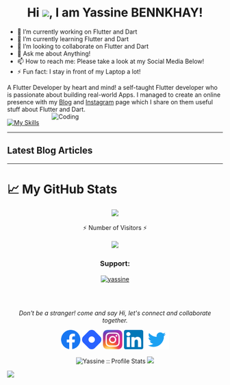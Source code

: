 

<h1 align="center">Hi <img src="https://raw.githubusercontent.com/MartinHeinz/MartinHeinz/master/wave.gif" width="30px">, I am Yassine BENNKHAY!</h1>

  - 🔭 I’m currently working on Flutter and Dart
- 🌱 I’m currently learning Flutter and Dart
- 👯 I’m looking to collaborate on Flutter and Dart
- 💬 Ask me about Anything!
- 📫 How to reach me: Please take a look at my Social Media Below!
- ⚡ Fun fact: I stay in front of my Laptop a lot!

A Flutter Developer by heart and mind! a self-taught Flutter developer who is passionate about building real-world Apps.
 I managed to create an online presence with my [Blog](https://bennkhay113.hashnode.dev/) and [Instagram](https://www.instagram.com/yassine_dev1/) page which I share on them useful stuff about Flutter and Dart.
 <img align="right" alt="Coding" width="400" src="https://docs.flutter.dev/assets/images/dash/Dashatars.png">
 

[![My Skills](https://skillicons.dev/icons?i=flutter,dart,nodejs,firebase,php,react,java,c,cpp,html,css,javascript,git,github,androidstudio,vscode,ps,ai&theme=light)](https://skillicons.dev)

---

## Latest Blog Articles

<!-- BLOG-POST-LIST:START -->
<!-- BLOG-POST-LIST:END -->

---



<p align="center">
<h1> &#x1f4c8; My GitHub Stats</h1>
</p>

<p align="center">
<img height="300px" src="https://github-readme-stats.vercel.app/api/top-langs/?username=yassine-bennkhay&theme=radical">
</p>

<p align="center">
  ⚡ Number of Visitors ⚡<br>
  <br><img src="https://profile-counter.glitch.me/yassine-bennkhay/count.svg" />
</p>
<p align="center">
<h3 align="center">Support:</h3>
<p align="center"><a href="https://www.buymeacoffee.com/yassinedev"> <img align="center" src="https://cdn.buymeacoffee.com/buttons/v2/default-yellow.png" height="50" width="210" alt="yassine" /></a></p><br><br>
</p>
<p align="center">
  <i> Don't be a stranger! come and say Hi, let's connect and collaborate together.</i>

  <p align="center">
    <a target= "_blank" href="https://www.facebook.com/profile.php?id=100006392266503" alt="Facebook"><img height='45' src="https://github.com/yassine-bennkhay/yassine-bennkhay/blob/main/icons/facebook_icon.png"></a>
    <a target= "_blank" href="https://hashnode.com/@yassine-bennkhay" alt="Hashnode"><img height='45' src="https://github.com/yassine-bennkhay/yassine-bennkhay/blob/main/icons/hashnode_icon.png"></a>
    <a target= "_blank" href="https://www.instagram.com/yassinebennkhay/" alt="Instagram"><img height='45' src="https://github.com/yassine-bennkhay/yassine-bennkhay/blob/main/icons/Instagram_icon.png"></a>
    <a target= "_blank" href="https://www.linkedin.com/in/yassine-bennkhay-0b73411b4/" alt="LinkedIn"><img height='45' src="https://github.com/yassine-bennkhay/yassine-bennkhay/blob/main/icons/linkedin_icon.png"></a>
  <a target= "_blank" href="https://twitter.com/yassine_dev1" alt="twitter"><img height='45' src="https://github.com/yassine-bennkhay/yassine-bennkhay/blob/main/icons/Twitter.png"></a>
  
    
  </p>
  
</p>


<p  align="center">
<img src="https://github-readme-stats.vercel.app/api?username=yassine-bennkhay&show_icons=true&theme=synthwave" alt="Yassine :: Profile Stats" />

<img  width="400px" src="https://github-readme-streak-stats.herokuapp.com/?user=yassine-bennkhay&theme=radical">
</p>
<img  src="https://activity-graph.herokuapp.com/graph?username=yassine-bennkhay&bg_color=141321&color=E5289E&line=DA5B0B&point=E1E8EB">
<!--
**yassine-bennkhay/yassine-bennkhay** is a ✨ _special_ ✨ repository because its `README.md` (this file) appears on your GitHub profile.

Here are some ideas to get you started:

- 🔭 I’m currently working on ...
- 🌱 I’m currently learning ...
- 👯 I’m looking to collaborate on ...
- 🤔 I’m looking for help with ...
- 💬 Ask me about ...
- 📫 How to reach me: ...
- 😄 Pronouns: ...
- ⚡ Fun fact: ...
-->
